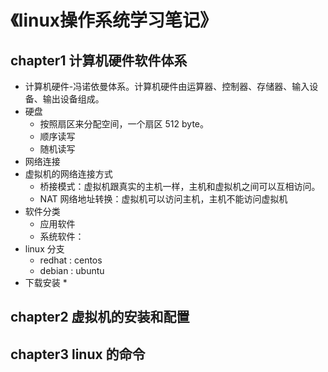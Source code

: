 # 《linux操作系统学习笔记》
## chapter1 计算机硬件软件体系
* 计算机硬件-冯诺依曼体系。计算机硬件由运算器、控制器、存储器、输入设备、输出设备组成。
* 硬盘
    * 按照扇区来分配空间，一个扇区 512 byte。
    * 顺序读写
    * 随机读写
* 网络连接
* 虚拟机的网络连接方式
    * 桥接模式：虚拟机跟真实的主机一样，主机和虚拟机之间可以互相访问。
    * NAT 网络地址转换：虚拟机可以访问主机，主机不能访问虚拟机
* 软件分类
    * 应用软件
    * 系统软件： 
* linux 分支
    * redhat : centos
    * debian : ubuntu 
* 下载安装
    * 

## chapter2 虚拟机的安装和配置

## chapter3 linux 的命令










